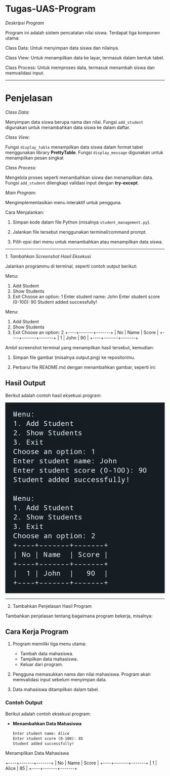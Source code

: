 # Tugas-UAS-Program
*Deskripsi Program*

Program ini adalah sistem pencatatan nilai siswa. Terdapat tiga komponen utama:

Class Data: Untuk menyimpan data siswa dan nilainya.

Class View: Untuk menampilkan data ke layar, termasuk dalam bentuk tabel.

Class Process: Untuk memproses data, termasuk menambah siswa dan memvalidasi input.

---

# Penjelasan
*Class Data:*

Menyimpan data siswa berupa nama dan nilai.
Fungsi `add_student` digunakan untuk menambahkan data siswa ke dalam daftar.

*Class View:*

Fungsi `display_table` menampilkan data siswa dalam format tabel menggunakan library **PrettyTable**.
Fungsi `display_message` digunakan untuk menampilkan pesan singkat

*Class Process:*

Mengelola proses seperti menambahkan siswa dan menampilkan data.
Fungsi `add_student` dilengkapi validasi input dengan **try-except**.

*Main Program:*

Mengimplementasikan menu interaktif untuk pengguna.

Cara Menjalankan:

1. Simpan kode dalam file Python (misalnya `student_management.py`).

2. Jalankan file tersebut menggunakan terminal/command prompt.

3. Pilih opsi dari menu untuk menambahkan atau menampilkan data siswa.

---

*1. Tambahkan Screenshot Hasil Eksekusi*

Jalankan programmu di terminal, seperti contoh output berikut:

Menu:
1. Add Student
2. Show Students
3. Exit
Choose an option: 1
Enter student name: John
Enter student score (0-100): 90
Student added successfully!

Menu:
1. Add Student
2. Show Students
3. Exit
Choose an option: 2
+----+-------+-------+
| No | Name  | Score |
+----+-------+-------+
|  1 | John  |   90  |
+----+-------+-------+

Ambil screenshot terminal yang menampilkan hasil tersebut, kemudian:

1. Simpan file gambar (misalnya output.png) ke repositorimu.


2. Perbarui file README.md dengan menambahkan gambar, seperti ini:

## Hasil Output
Berikut adalah contoh hasil eksekusi program:

![](<Output program_20250101_233404_782_4.jpg>)

---

2. Tambahkan Penjelasan Hasil Program

Tambahkan penjelasan tentang bagaimana program bekerja, misalnya:

## Cara Kerja Program
1. Program memiliki tiga menu utama:
   - Tambah data mahasiswa.
   - Tampilkan data mahasiswa.
   - Keluar dari program.

2. Pengguna memasukkan nama dan nilai mahasiswa. Program akan memvalidasi input sebelum menyimpan data.

3. Data mahasiswa ditampilkan dalam tabel.

### Contoh Output
Berikut adalah contoh eksekusi program:
- **Menambahkan Data Mahasiswa**
  ```plaintext
  Enter student name: Alice
  Enter student score (0-100): 85
  Student added successfully!

Menampilkan Data Mahasiswa

+----+-------+-------+
| No | Name  | Score |
+----+-------+-------+
|  1 | Alice |   85  |
+----+-------+-------+
